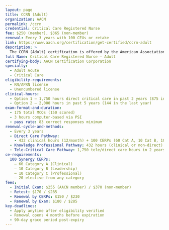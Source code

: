 ```yaml
---
layout: page
title: CCRN (Adult)
organization: AACN
permalink: /ccrn
credential: Critical Care Registered Nurse
fee: $250 (member), $365 (non-member)
renewal: Every 3 years with 100 CEUs or retake
link: https://www.aacn.org/certification/get-certified/ccrn-adult
description: >
  The CCRN (Adult) certification is offered by the American Association of Critical-Care Nurses (AACN) and is designed for nurses providing care to acutely/critically ill adult patients. It validates expert knowledge and clinical judgment in the ICU or other critical care settings.
full Name: Critical Care Registered Nurse – Adult
certifying-body: AACN Certification Corporation
specialty:
  - Adult Acute
  - Critical Care
eligibility-requirements:
  - RN/APRN license
  - Unencumbered license
clinical-hours:
  - Option 1 – 1,750 hours direct critical care in past 2 years (875 in the last year)
  - Option 2 – 2,000 hours in past 5 years (144 in the last year)
exam-format-and-duration:
  - 175 total MCQs (150 scored)
  - 3 hours computer-based via PSI
  - pass rate: 83 correct responses minimum
renewal-cycle-and-methods:
  - Every 3 years
  - Direct Care Pathway:
    - 432 clinical hours (12/month) + 100 CERPs (60 Cat A, 10 Cat B, 10 Cat C, 20 elective)
  - Knowledge Professional Pathway: 432 hours (clinical or non-direct) + 100 CERPs (80 Cat A, 10 Cat B, 10 Cat C)
  - Tele-Critical Care Pathway: 1,750 tele/direct care hours in 2 years (875 in last year)
ce-requirements:
  100 Synergy CERPs:
    – 60 Category A (Clinical)
    – 10 Category B (Leadership)
    – 10 Category C (Professional)
    – 20 elective from any category
fees:
  - Initial Exam: $255 (AACN member) / $370 (non-member)
  - Retest: $170 / $285
  - Renewal by CERPs: $150 / $230
  - Renewal by Exam: $180 / $285
key-deadlines:
  - Apply anytime after eligibility verified
  - Renewal opens 4 months before expiration
  - 90-day grace period post-expiry
---
```

